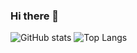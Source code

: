 ### Hi there 👋

<!--
**kayr/kayr** is a ✨ _special_ ✨ repository because its `README.md` (this file) appears on your GitHub profile.

Here are some ideas to get you started:

- 🔭 I’m currently working on ...
- 🌱 I’m currently learning ...
- 👯 I’m looking to collaborate on ...
- 🤔 I’m looking for help with ...
- 💬 Ask me about ...
- 📫 How to reach me: ...
- 😄 Pronouns: ...
- ⚡ Fun fact: ...
-->

![GitHub stats](https://github-readme-stats.vercel.app/api?username=kayr&count_private=true&show_icons=true&theme=github_dark)
![Top Langs](https://github-readme-stats.vercel.app/api/top-langs/?username=kayr&layout=compact&theme=github_dark&hide=html,css)
